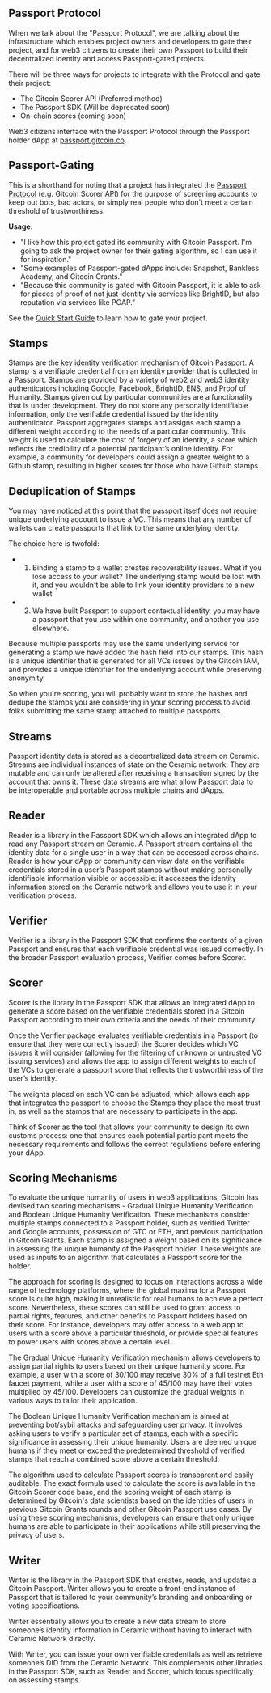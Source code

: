 

## Passport Protocol

When we talk about the "Passport Protocol", we are talking about the infrastructure which enables project owners and developers to gate their project, and for web3 citizens to create their own Passport to build their decentralized identity and access Passport-gated projects.

There will be three ways for projects to integrate with the Protocol and gate their project:

- The Gitcoin Scorer API (Preferred method)
- The Passport SDK (Will be deprecated soon)
- On-chain scores (coming soon)

Web3 citizens interface with the Passport Protocol through the Passport holder dApp at [passport.gitcoin.co](passport.gitcoin.co).

## Passport-Gating

This is a shorthand for noting that a project has integrated the [Passport Protocol](devs/passport-protocol.md) (e.g. Gitcoin Scorer API) for the purpose of screening accounts to keep out bots, bad actors, or simply real people who don't meet a certain threshold of trustworthiness.

**Usage:**

- "I like how this project gated its community with Gitcoin Passport. I'm going to ask the project owner for their gating algorithm, so I can use it for inspiration."
- "Some examples of Passport-gated dApps include: Snapshot, Bankless Academy, and Gitcoin Grants."
- "Because this community is gated with Gitcoin Passport, it is able to ask for pieces of proof of not just identity via services like BrightID, but also reputation via services like POAP."

See the [Quick Start Guide](devs/quick-start.md) to learn how to gate your project.

## Stamps 

Stamps are the key identity verification mechanism of Gitcoin Passport. A stamp is a verifiable credential from an identity provider that is collected in a Passport. Stamps are provided by a variety of web2 and web3 identity authenticators including Google, Facebook, BrightID, ENS, and Proof of Humanity. Stamps given out by particular communities are a functionality that is under development. They do not store any personally identifiable information, only the verifiable credential issued by the identity authenticator.
Passport aggregates stamps and assigns each stamp a different weight according to the needs of a particular community. This weight is used to calculate the cost of forgery of an identity, a score which reflects the credibility of a potential participant’s online identity. For example, a community for developers could assign a greater weight to a Github stamp, resulting in higher scores for those who have Github stamps.

## Deduplication of Stamps

You may have noticed at this point that the passport itself does not require unique underlying account to issue a VC. This means that any number of wallets can create passports that link to the same underlying identity.

The choice here is twofold:

- 1) Binding a stamp to a wallet creates recoverability issues. What if you lose access to your wallet? The underlying stamp would be lost with it, and you wouldn't be able to link your identity providers to a new wallet

- 2) We have built Passport to support contextual identity, you may have a passport that you use within one community, and another you use elsewhere. 

Because multiple passports may use the same underlying service for generating a stamp we have added the hash field into our stamps. This hash is a unique identifier that is generated for all VCs issues by the Gitcoin IAM, and provides a unique identifier for the underlying account while preserving anonymity.

So when you're scoring, you will probably want to store the hashes and dedupe the stamps you are considering in your scoring process to avoid folks submitting the same stamp attached to multiple passports.

## Streams

Passport identity data is stored as a decentralized data stream on Ceramic. Streams are individual instances of state on the Ceramic network. They are mutable and can only be altered after receiving a transaction signed by the account that owns it. These data streams are what allow Passport data to be interoperable and portable across multiple chains and dApps.

## Reader

Reader is a library in the Passport SDK which allows an integrated dApp to read any Passport stream on Ceramic. A Passport stream contains all the identity data for a single user in a way that can be accessed across chains. Reader is how your dApp or community can view data on the verifiable credentials stored in a user’s Passport stamps without making personally identifiable information visible or accessible: it accesses the identity information stored on the Ceramic network and allows you to use it in your verification process.

## Verifier

Verifier is a library in the Passport SDK that confirms the contents of a given Passport and ensures that each verifiable credential was issued correctly. In the broader Passport evaluation process, Verifier comes before Scorer.

## Scorer

Scorer is the library in the Passport SDK that allows an integrated dApp to generate a score based on the verifiable credentials stored in a Gitcoin Passport according to their own criteria and the needs of their community. 

Once the Verifier package evaluates verifiable credentials in a Passport (to ensure that they were correctly issued) the Scorer decides which VC issuers it will consider (allowing for the filtering of unknown or untrusted VC issuing services) and allows the app to assign different weights to each of the VCs to generate a passport score that reflects the trustworthiness of the user’s identity. 

The weights placed on each VC can be adjusted, which allows each app that integrates the passport to choose the Stamps they place the most trust in, as well as the stamps that are necessary to participate in the app. 

Think of Scorer as the tool that allows your community to design its own customs process: one that ensures each potential participant meets the necessary requirements and follows the correct regulations before entering your dApp.

## Scoring Mechanisms

To evaluate the unique humanity of users in web3 applications, Gitcoin has devised two scoring mechanisms - Gradual Unique Humanity Verification and Boolean Unique Humanity Verification. These mechanisms consider multiple stamps connected to a Passport holder, such as verified Twitter and Google accounts, possession of GTC or ETH, and previous participation in Gitcoin Grants. Each stamp is assigned a weight based on its significance in assessing the unique humanity of the Passport holder. These weights are used as inputs to an algorithm that calculates a Passport score for the holder.

The approach for scoring is designed to focus on interactions across a wide range of technology platforms, where the global maxima for a Passport score is quite high, making it unrealistic for real humans to achieve a perfect score. Nevertheless, these scores can still be used to grant access to partial rights, features, and other benefits to Passport holders based on their score. For instance, developers may offer access to a web app to users with a score above a particular threshold, or provide special features to power users with scores above a certain level.

The Gradual Unique Humanity Verification mechanism allows developers to assign partial rights to users based on their unique humanity score. For example, a user with a score of 30/100 may receive 30% of a full testnet Eth faucet payment, while a user with a score of 45/100 may have their votes multiplied by 45/100. Developers can customize the gradual weights in various ways to tailor their application.

The Boolean Unique Humanity Verification mechanism is aimed at preventing bot/sybil attacks and safeguarding user privacy. It involves asking users to verify a particular set of stamps, each with a specific significance in assessing their unique humanity. Users are deemed unique humans if they meet or exceed the predetermined threshold of verified stamps that reach a combined score above a certain threshold.

The algorithm used to calculate Passport scores is transparent and easily auditable. The exact formula used to calculate the score is available in the Gitcoin Scorer code base, and the scoring weight of each stamp is determined by Gitcoin's data scientists based on the identities of users in previous Gitcoin Grants rounds and other Gitcoin Passport use cases. By using these scoring mechanisms, developers can ensure that only unique humans are able to participate in their applications while still preserving the privacy of users.

## Writer

Writer is the library in the Passport SDK that creates, reads, and updates a Gitcoin Passport. Writer allows you to create a front-end instance of Passport that is tailored to your community’s branding and onboarding or voting specifications. 

Writer essentially allows you to create a new data stream to store someone’s identity information in Ceramic without having to interact with Ceramic Network directly.

With Writer, you can issue your own verifiable credentials as well as retrieve someone’s DID from the Ceramic Network. This complements other libraries in the Passport SDK, such as Reader and Scorer, which focus specifically on assessing stamps.